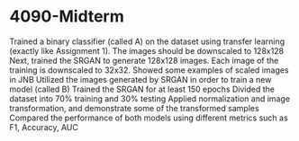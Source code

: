 # 4090-Midterm
Trained a binary classifier (called A) on the dataset using transfer learning (exactly like Assignment 1). The images should be downscaled to 128x128
Next, trained the SRGAN to generate 128x128 images. Each image of the training is downscaled to 32x32.
Showed some examples of scaled images in JNB
Utilized the images generated by SRGAN in order to train a new model (called B)
Trained the SRGAN for at least 150 epochs
Divided the dataset into 70% training and 30% testing
Applied normalization and image transformation, and demonstrate some of the transformed samples
Compared the performance of both models using different metrics such as F1, Accuracy, AUC
